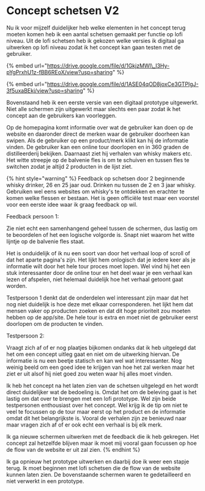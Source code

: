 # Concept schetsen V2

Nu ik voor mijzelf duidelijker heb welke elementen in het concept terug moeten komen heb ik een aantal schetsen gemaakt per functie op lofi niveau. Uit de lofi schetsen heb ik gekozen welke versies ik digitaal ga uitwerken op lofi niveau zodat ik het concept kan gaan testen met de gebruiker. 

{% embed url="https://drive.google.com/file/d/1GkjzMWl\_I3Hy-pYgPrxhU1z-fBB6REoX/view?usp=sharing" %}

{% embed url="https://drive.google.com/file/d/1ASE04qOD8joxCe3GTPlgJ-3f5uxaBEkj/view?usp=sharing" %}

Bovenstaand heb ik een eerste versie van een digitaal prototype uitgewerkt. Niet alle schermen zijn uitgewerkt maar slechts een paar zodat ik het concept aan de gebruikers kan voorleggen. 

Op de homepagina komt informatie over wat de gebruiker kan doen op de website en daaronder direct de merken waar de gebruiker doorheen kan swipen. Als de gebruiker op een product/merk klikt kan hij de informatie vinden. De gebruiker kan een online tour doorlopen en in 360 graden de distilleerderij bekijken. Daarnaast ziet hij verhalen van whisky makers etc. Het witte streepje op de balvenie fles is om te schuiven en tussen fles te switchen zodat je altijd 2 producten in de lijst ziet.   

{% hint style="warning" %}
Feedback op schetsen door 2 beginnende whisky drinker, 26 en 25 jaar oud. Drinken nu tussen de 2 en 3 jaar whisky. Gebruiken wel eens websites om whisky's te ontdekken en erachter te komen welke flessen er bestaan. Het is geen officiële test maar een voorstel voor een eerste idee waar ik graag feedback op wil.

Feedback persoon 1: 

Zie niet echt een samenhangend geheel tussen de schermen, dus lastig om te beoordelen of het een logische volgorde is. Snapt niet waarom het witte lijntje op de balvenie fles staat.  

Het is onduidelijk of ik nu een soort van door het verhaal loop of scroll of dat het aparte pagina's zijn. Het lijkt hem onlogisch dat je iedere keer als je informatie wilt door het hele tour proces moet lopen. Wel vind hij het een stuk interessanter door de online tour en het deel waar je een verhaal kan lezen of afspelen, niet helemaal duidelijk hoe het verhaal getoont gaat worden. 

Testpersoon 1 denkt dat de onderdelen wel interessant zijn maar dat het nog niet duidelijk is hoe deze met elkaar corresponderen. het lijkt hem dat mensen vaker op producten zoeken en dat dit hoge prioriteit zou moeten hebben op de app/site. De hele tour is extra en moet niet de gebruiker eerst doorlopen om de producten te vinden. 

Testpersoon 2: 

Vraagt zich af of er nog plaatjes bijkomen ondanks dat ik heb uitgelegd dat het om een concept uitleg gaat en niet om de uitwerking hiervan. De informatie is nu een beetje statisch en kan wel wat interessanter. Nog weinig beeld om een goed idee te krijgen van hoe het zal werken maar het ziet er uit alsof hij niet goed zou weten waar hij alles moet vinden. 

Ik heb het concept na het laten zien van de schetsen uitgelegd en het wordt direct duidelijker wat de bedoeling is. Omdat het om de beleving gaat is het lastig om dat over te brengen met een lofi prototype. Wel zijn beide testpersonen enthousiast over het concept. Wel krijg ik de tip om niet te veel te focussen op de tour maar eerst op het product en de informatie omdat dit het belangrijkste is. Vooral de verhalen zijn ze benieuwd naar maar vragen zich af of er ook echt een verhaal is bij elk merk. 

Ik ga nieuwe schermen uitwerken met de feedback die ik heb gekregen. Het concept zal hetzelfde blijven maar ik moet mij vooral gaan focussen op hoe de flow van de website er uit zal zien. 
{% endhint %}

Ik ga opnieuw het prototype uitwerken en daarbij doe ik weer een stapje terug. Ik moet beginnen met lofi schetsen die de flow van de website kunnen laten zien. De bovenstaande schermen waren te gedetailleerd en niet verwerkt in een prototype. 



